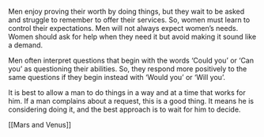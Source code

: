 Men enjoy proving their worth by doing things, but they wait to be asked and struggle to remember to offer their services. So, women must learn to control their expectations. Men will not always expect women’s needs. Women should ask for help when they need it but avoid making it sound like a demand.


Men often interpret questions that begin with the words ‘Could you’ or ‘Can you’ as questioning their abilities. So, they respond more positively to the same questions if they begin instead with ‘Would you’ or ‘Will you’.


It is best to allow a man to do things in a way and at a time that works for him. If a man complains about a request, this is a good thing. It means he is considering doing it, and the best approach is to wait for him to decide.


[[Mars and Venus]]

